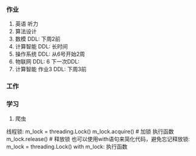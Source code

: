 ### 作业
1. 英语 听力
2. 算法设计
3. 数模         DDL: 下周2前
4. 计算智能     DDL: 长时间
5. 操作系统   DDL: 从6号开始2周
6. 物联网       DDL: 6  下一次DDL:  
7. 计算智能   作业3 DDL: 下周3前

### 工作
    


### 学习
1. 爬虫


线程锁:
    m_lock = threading.Lock()
    m_lock.acquire()    # 加锁
    执行函数
    m_lock.release()    # 释放锁
也可以使用with语句来简化代码，避免忘记释放锁:
    m_lock = threading.Lock()
    with m_lock:
        执行函数






